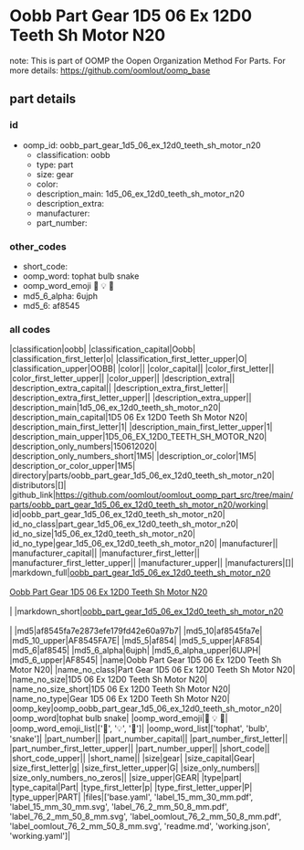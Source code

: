 # Oobb Part Gear 1D5 06 Ex 12D0 Teeth Sh Motor N20  

note: This is part of OOMP the Oopen Organization Method For Parts. For more details: https://github.com/oomlout/oomp_base

##  part details





### id
* oomp_id: oobb_part_gear_1d5_06_ex_12d0_teeth_sh_motor_n20
  * classification: oobb
  * type: part
  * size: gear
  * color: 
  * description_main: 1d5_06_ex_12d0_teeth_sh_motor_n20
  * description_extra: 
  * manufacturer: 
  * part_number: 

### other_codes
* short_code: 
* oomp_word: tophat bulb snake
* oomp_word_emoji :tophat: :bulb: :snake:
* md5_6_alpha: 6ujph
* md5_6: af8545

### all codes 
|classification|oobb|
|classification_capital|Oobb|
|classification_first_letter|o|
|classification_first_letter_upper|O|
|classification_upper|OOBB|
|color||
|color_capital||
|color_first_letter||
|color_first_letter_upper||
|color_upper||
|description_extra||
|description_extra_capital||
|description_extra_first_letter||
|description_extra_first_letter_upper||
|description_extra_upper||
|description_main|1d5_06_ex_12d0_teeth_sh_motor_n20|
|description_main_capital|1D5 06 Ex 12D0 Teeth Sh Motor N20|
|description_main_first_letter|1|
|description_main_first_letter_upper|1|
|description_main_upper|1D5_06_EX_12D0_TEETH_SH_MOTOR_N20|
|description_only_numbers|150612020|
|description_only_numbers_short|1M5|
|description_or_color|1M5|
|description_or_color_upper|1M5|
|directory|parts/oobb_part_gear_1d5_06_ex_12d0_teeth_sh_motor_n20|
|distributors|[]|
|github_link|https://github.com/oomlout/oomlout_oomp_part_src/tree/main/parts/oobb_part_gear_1d5_06_ex_12d0_teeth_sh_motor_n20/working|
|id|oobb_part_gear_1d5_06_ex_12d0_teeth_sh_motor_n20|
|id_no_class|part_gear_1d5_06_ex_12d0_teeth_sh_motor_n20|
|id_no_size|1d5_06_ex_12d0_teeth_sh_motor_n20|
|id_no_type|gear_1d5_06_ex_12d0_teeth_sh_motor_n20|
|manufacturer||
|manufacturer_capital||
|manufacturer_first_letter||
|manufacturer_first_letter_upper||
|manufacturer_upper||
|manufacturers|[]|
|markdown_full|[oobb_part_gear_1d5_06_ex_12d0_teeth_sh_motor_n20](https://github.com/oomlout/oomlout_oomp_part_src/tree/main/parts/oobb_part_gear_1d5_06_ex_12d0_teeth_sh_motor_n20/working)<br>[](https://github.com/oomlout/oomlout_oomp_part_src/tree/main/parts/oobb_part_gear_1d5_06_ex_12d0_teeth_sh_motor_n20/working)<br>[Oobb Part Gear 1D5 06 Ex 12D0 Teeth Sh Motor N20](https://github.com/oomlout/oomlout_oomp_part_src/tree/main/parts/oobb_part_gear_1d5_06_ex_12d0_teeth_sh_motor_n20/working)<br><br>|
|markdown_short|[oobb_part_gear_1d5_06_ex_12d0_teeth_sh_motor_n20](https://github.com/oomlout/oomlout_oomp_part_src/tree/main/parts/oobb_part_gear_1d5_06_ex_12d0_teeth_sh_motor_n20/working)<br><br>|
|md5|af8545fa7e2873efe179fd42e60a97b7|
|md5_10|af8545fa7e|
|md5_10_upper|AF8545FA7E|
|md5_5|af854|
|md5_5_upper|AF854|
|md5_6|af8545|
|md5_6_alpha|6ujph|
|md5_6_alpha_upper|6UJPH|
|md5_6_upper|AF8545|
|name|Oobb Part Gear 1D5 06 Ex 12D0 Teeth Sh Motor N20|
|name_no_class|Part Gear 1D5 06 Ex 12D0 Teeth Sh Motor N20|
|name_no_size|1D5 06 Ex 12D0 Teeth Sh Motor N20|
|name_no_size_short|1D5 06 Ex 12D0 Teeth Sh Motor N20|
|name_no_type|Gear 1D5 06 Ex 12D0 Teeth Sh Motor N20|
|oomp_key|oomp_oobb_part_gear_1d5_06_ex_12d0_teeth_sh_motor_n20|
|oomp_word|tophat bulb snake|
|oomp_word_emoji|:tophat: :bulb: :snake:|
|oomp_word_emoji_list|[':tophat:', ':bulb:', ':snake:']|
|oomp_word_list|['tophat', 'bulb', 'snake']|
|part_number||
|part_number_capital||
|part_number_first_letter||
|part_number_first_letter_upper||
|part_number_upper||
|short_code||
|short_code_upper||
|short_name||
|size|gear|
|size_capital|Gear|
|size_first_letter|g|
|size_first_letter_upper|G|
|size_only_numbers||
|size_only_numbers_no_zeros||
|size_upper|GEAR|
|type|part|
|type_capital|Part|
|type_first_letter|p|
|type_first_letter_upper|P|
|type_upper|PART|
|files|['base.yaml', 'label_15_mm_30_mm.pdf', 'label_15_mm_30_mm.svg', 'label_76_2_mm_50_8_mm.pdf', 'label_76_2_mm_50_8_mm.svg', 'label_oomlout_76_2_mm_50_8_mm.pdf', 'label_oomlout_76_2_mm_50_8_mm.svg', 'readme.md', 'working.json', 'working.yaml']|
